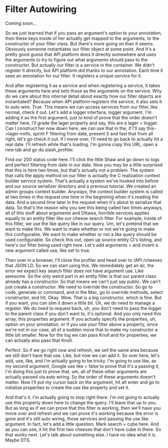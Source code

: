 # Filter Autowiring

Coming soon...

So we just learned that if you pass an argument's option to your annotation, then
these keys inside of her actually get mapped to the arguments, to the constructor of
your filter class. But there's more going on than it seems. Obviously someone
instantiates our filter object at some point. And it's a pretty good guess that API
platform does it directly somewhere and uses the arguments to try to figure out what
arguments should pass to the constructor. But actually our filter is a service in the
container. We didn't register it directly, but API platform did thanks to our
annotation. Each time it sees an annotation for our filter. It registers a unique
service for it.

And after registering it as a service and when registering a service, it takes these
arguments here and sets those as the arguments on the service. Why do we care about
this internal detail about exactly how our filter objects are instantiated? Because
when API platform registers the service, it also sets it to auto wire. True. This
means we can access services from our filter, like normal, check it out. Let's add a
logger interface, logger argument. I'm adding it as the first argument, just to kind
of prove that the order doesn't matter here, I'll grade the lager property and say,
this are a lager = logger. Can I construct her now down here, we can use that in the,
if I'll say this->lager->info, sprint F filtering from date, present S and fast that
from all right, let's go check it out. If I move over, I'll need to go back to
actually hit a real date. I'll refresh while that's loading. I'm gonna copy this URL,
open a new tab and go do slash_profiler.

Find our 200 status code here. I'll click the little Shaw and go down to logs and
perfect filtering from date in our date. Now you may be a little surprised that this
is here two times, but that's actually not a problem. The system that calls the apply
method on our filter is actually the C realization context builder service system.
That's actually a system we've hooked into before and our source serializer directory
and a previous tutorial. We created an admin groups context builder. Anyways, the
context builder system is called at two times in the request one time in the
beginning when it's reading the data. And a second time later in the request when
it's about to serialize that data. So that's the reason why you see this being called
two times anyways, all of this stuff about arguments and Ottawa, horrible services
applies equally to an entity filter like our cheese search filter. For example,
inside of this filter, we use the like query like in our query. Um, let's pretend
that we want to make this. We want to make whether or not we're going to make this
configurable. We want to make whether or not a like query should be used
configurable. So check this out, open up source entity CI's listing, and here's our
filter being used right here. Let's add arguments = and invent a new argument called
use, like set to true.

Then over in a browser, I'll close the profiler and head over to /API /cheeses that
JSON LD. So we can start using this. We immediately get an air, the error we expect
key search filter does not have argument use. Like awesome. So the only weird part in
an entity filter is that our parent class already has a constructor. So that means we
can't just say public. We can't just create a constructor. We need to override the
constructor. So go to code, generate or command, and in the Mac, go to override
methods, select constructor, and hit. Okay. Wow. That is a big constructor, which is
fine. But if you want, you can slim it down a little bit. Uh, we do need to manage a
register. We do need to request back, uh, you don't need to pass the logger to the
parent class if you don't want to, it's optional. And you only need this array, this
properties argument. If you actually specify the properties, uh, option on your
annotation, or if you use your filter above a property, since we're not in our case,
all of a sudden move that to make my constructor a little bit smaller. Now for the
log we can pass Knoll and for properties, we can actually also pass that Knoll.

Perfect. So if we go right now and refresh, we sell the same area because we still
don't have that use. Like, but now we can add it. So over here, let's add, use, like,
and I'm actually going to be tricky. I'm going to use like, as my second argument,
Google use like = false to prove that it's a passing it, I'm doing this just to prove
that, um, all of these other arguments are actually passed via auto wiring. So the
order of these arguments doesn't matter. Now I'll put my cursor back on the argument,
hit alt enter and go to initialize properties to create the use like property and set
it.

And that's it. I'm actually going to stop right there. I'm not going to actually use
this property down here to change the query. I'll leave that up to you. But as long
as if we can prove that this filter is working, then we'll have you move over and
refresh and we can prove it's working because the error is gone and it's still auto
wiring, those services and passing the use like argument. In fact, let's add a little
question, Mark search = cube here. And as you can see, it hit the first two cheeses
that don't have cube in there. So that works next. Let's talk about something else. I
have no idea what it is. Maybe DTS.

